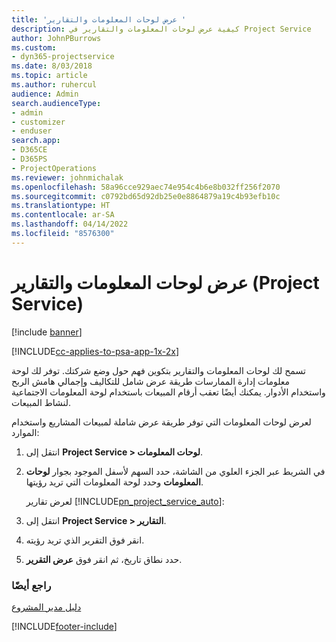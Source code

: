 ```yaml
---
title: 'عرض لوحات المعلومات والتقارير '
description: كيفية عرض لوحات المعلومات والتقارير في Project Service
author: JohnPBurrows
ms.custom:
- dyn365-projectservice
ms.date: 8/03/2018
ms.topic: article
ms.author: ruhercul
audience: Admin
search.audienceType:
- admin
- customizer
- enduser
search.app:
- D365CE
- D365PS
- ProjectOperations
ms.reviewer: johnmichalak
ms.openlocfilehash: 58a96cce929aec74e954c4b6e8b032ff256f2070
ms.sourcegitcommit: c0792bd65d92db25e0e8864879a19c4b93efb10c
ms.translationtype: HT
ms.contentlocale: ar-SA
ms.lasthandoff: 04/14/2022
ms.locfileid: "8576300"
---
```

# <a name="view-dashboards-and-reports-project-service"></a>عرض لوحات المعلومات والتقارير (Project Service)

[!include [banner](../includes/psa-now-project-operations.md)]

[!INCLUDE[cc-applies-to-psa-app-1x-2x](../includes/cc-applies-to-psa-app-1x-2x.md)]

تسمح لك لوحات المعلومات والتقارير بتكوين فهم حول وضع شركتك. توفر لك لوحة معلومات إدارة الممارسات‬ طريقة عرض شامل للتكاليف وإجمالي هامش الربح واستخدام الأدوار. يمكنك أيضًا تعقب أرقام المبيعات باستخدام لوحة المعلومات الاجتماعية لنشاط المبيعات‬.  
  
 لعرض لوحات المعلومات التي توفر طريقة عرض شاملة لمبيعات المشاريع واستخدام الموارد:  
  
1. انتقل إلى **Project Service > لوحات المعلومات‬**.  
  
2. في الشريط عبر الجزء العلوي من الشاشة، حدد السهم لأسفل الموجود بجوار **لوحات المعلومات** وحدد لوحة المعلومات التي تريد رؤيتها.  
  
   لعرض تقارير [!INCLUDE[pn_project_service_auto](../includes/pn-project-service-auto.md)]:  
  
3. انتقل إلى **Project Service > التقارير**.  
  
4. انقر فوق التقرير الذي تريد رؤيته.  
  
5. حدد نطاق تاريخ، ثم انقر فوق **عرض التقرير**.  
  
### <a name="see-also"></a>راجع أيضًا  
 [دليل مدير المشروع](../psa/project-manager-guide.md)


[!INCLUDE[footer-include](../includes/footer-banner.md)]
